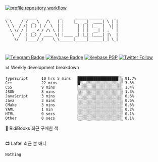 [![profile repository workflow](https://github.com/vbalien/vbalien/actions/workflows/push.yml/badge.svg)](https://github.com/vbalien/vbalien/actions/workflows/push.yml)
```
__      ______          _      _____ ______ _   _ 
\ \    / /  _ \   /\   | |    |_   _|  ____| \ | |
 \ \  / /| |_) | /  \  | |      | | | |__  |  \| |
  \ \/ / |  _ < / /\ \ | |      | | |  __| | . ` |
   \  /  | |_) / ____ \| |____ _| |_| |____| |\  |
    \/   |____/_/    \_\______|_____|______|_| \_|
                                                  
                                                  
```
[![Telegram Badge](https://img.shields.io/badge/-Telegram-2CA5E0?logo=telegram)](https://t.me/vbalien)
[![Keybase Badge](https://img.shields.io/badge/-Keybase-33A0FF?logo=keybase&logoColor=white)](https://keybase.io/vbalien)
[![Keybase PGP](https://img.shields.io/keybase/pgp/vbalien)](http://sks.pod02.fleetstreetops.com/pks/lookup?search=0xE98CF73DE1E36F7D1B8A383AFD987F8DBE513071&fingerprint=on&op=index)
[![Twitter Follow](https://img.shields.io/twitter/follow/_elnyan)](https://twitter.com/_elnyan)

📊 Weekly development breakdown
```
TypeScript      10 hrs 5 mins   ██████████████████░░ 91.7%
C++             22 mins         █░░░░░░░░░░░░░░░░░░░ 3.3%
CSS             9 mins          ░░░░░░░░░░░░░░░░░░░░ 1.4%
JSON            8 mins          ░░░░░░░░░░░░░░░░░░░░ 1.3%
JavaScript      3 mins          ░░░░░░░░░░░░░░░░░░░░ 0.6%
Java            3 mins          ░░░░░░░░░░░░░░░░░░░░ 0.6%
CMake           3 mins          ░░░░░░░░░░░░░░░░░░░░ 0.6%
YAML            1 min           ░░░░░░░░░░░░░░░░░░░░ 0.2%
HTML            0 secs          ░░░░░░░░░░░░░░░░░░░░ 0.1%
Other           0 secs          ░░░░░░░░░░░░░░░░░░░░ 0.1%
```
📖 RidiBooks 최근 구매한 책
```
```
📺 Laftel 최근 본 애니
```
Nothing
```
